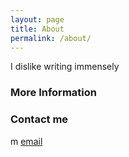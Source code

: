 ```yaml
---
layout: page
title: About
permalink: /about/
---
```

I dislike writing immensely

### More Information

### Contact me
m
[email](mailto:youmingtsai@gmail.com)
